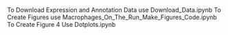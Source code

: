 To Download Expression and Annotation Data use Download_Data.ipynb
To Create Figures use Macrophages_On_The_Run_Make_Figures_Code.ipynb
To Create Figure 4 Use Dotplots.ipynb
